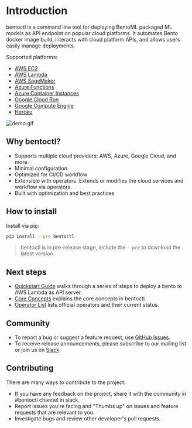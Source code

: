 # Introduction

bentoctl is a command line tool for deploying BentoML packaged ML models as API endpoint on popular cloud platforms.
It automates Bento docker image build, interacts with cloud platform APIs, and allows users easily manage deployments.

Supported platforms:

- [AWS EC2](https://github.com/bentoml/aws-ec2-deploy)
- [AWS Lambda](https://github.com/bentoml/aws-lambda-deploy)
- [AWS SageMaker](https://github.com/bentoml/aws-sagemaker-deploy)
- [Azure Functions](https://github.com/bentoml/azure-functions-deploy)
- [Azure Container Instances](https://github.com/bentoml/azure-container-instances-deploy)
- [Google Cloud Run](https://github.com/bentoml/google-cloud-run-deploy)
- [Google Compute Engine](https://github.com/bentoml/google-compute-engine-deploy)
- [Heroku](https://github.com/bentoml/heroku-deploy)

![demo.gif](https://github.com/bentoml/bentoctl/raw/main/demo.gif)

## Why bentoctl?

- Supports multiple cloud providers: AWS, Azure, Google Cloud, and more.
- Minimal configuration
- Optimized for CI/CD workflow
- Extensible with operators. Extends or modifies the cloud services and workflow via operators.
- Built with optimization and best practices

## How to install

Install via pip:

```bash
pip install --pre bentoctl
```

> bentoctl is in pre-release stage, include the `--pre` to download the latest version

## Next steps

- [Quickstart Guide](./quickstart.md) walks through a series of steps to deploy a bento to AWS Lambda as API server.
- [Core Concepts](./core-concepts.md) explains the core concepts in bentoctl.
- [Operator List](./operator-list.md) lists official operators and their current status.

## Community

- To report a bug or suggest a feature request, use [GitHub Issues](https://github.com/bentoml/bentoctl/issues/new/choose).
- To receive release announcements, please subscribe to our mailing list or join us on [Slack](http://join.slack.bentoml.org/).

## Contributing

There are many ways to contribute to the project:

- If you have any feedback on the project, share it with the community in #bentoctl channel in slack.
- Report issues you're facing and "Thumbs up" on issues and feature requests that are relevant to you.
- Investigate bugs and review other developer's pull requests.
